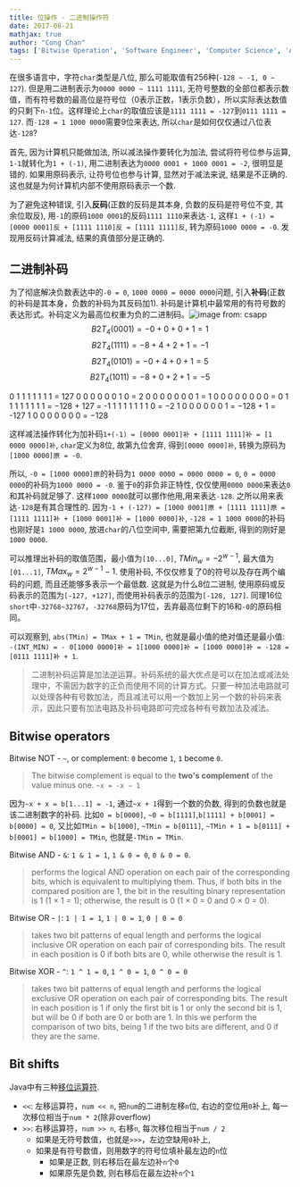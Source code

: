 ```yaml
---
title: 位操作 - 二进制操作符
date: 2017-08-21
mathjax: true
author: "Cong Chan"
tags: ['Bitwise Operation', 'Software Engineer', 'Computer Science', 'Algorithms']
---
```

在很多语言中，字符`char`类型是八位, 那么可能取值有256种(`-128 ~ -1, 0 ~ 127`). 但是用二进制表示为`0000 0000 ~ 1111 1111`, 无符号整数的全部位都表示数值，而有符号数的最高位是符号位（0表示正数，1表示负数），所以实际表达数值的只剩下`n-1`位。这样理论上`char`的取值应该是`1111 1111 = -127`到`0111 1111 = 127`. 而`-128 = 1 1000 0000`需要9位来表达, 所以`char`是如何仅仅通过八位表达`-128`?
<!-- more -->

首先, 因为计算机只能做加法, 所以减法操作要转化为加法, 尝试将符号位参与运算, `1-1`就转化为`1 + (-1)`, 用二进制表达为`0000 0001 + 1000 0001 = -2`, 很明显是错的. 如果用原码表示, 让符号位也参与计算, 显然对于减法来说, 结果是不正确的. 这也就是为何计算机内部不使用原码表示一个数.

为了避免这种错误, 引入**反码**(正数的反码是其本身, 负数的反码是符号位不变, 其余位取反), 用`-1`的原码`1000 0001`的反码`1111 1110`来表达`-1`, 这样`1 + (-1) = [0000 0001]反 + [1111 1110]反 = [1111 1111]反`, 转为原码`1000 0000 = -0`. 发现用反码计算减法, 结果的真值部分是正确的.

## 二进制补码
为了彻底解决负数表达中的`-0 = 0`, `1000 0000 = 0000 0000`问题, 引入**补码**(正数的补码是其本身，负数的补码为其反码加1). 补码是计算机中最常用的有符号数的表达形式。补码定义为最高位权重为负的二进制码。![](/images/two's_complement.png "image from: csapp")
$$ B2T_4(0001) = -0 + 0 + 0 + 1 = 1 $$
$$ B2T_4(1111) = -8 + 4 + 2 + 1 = -1 $$
$$ B2T_4(0101) = -0 + 4 + 0 + 1 = 5 $$
$$ B2T_4(1011) = -8 + 0 + 2 + 1 = -5 $$

0 	1 	1 	1 	1 	1 	1 	1 	= 	127
0 	0 	0 	0 	0 	0 	1 	0 	= 	2
0 	0 	0 	0 	0 	0 	0 	1 	= 	1
0 	0 	0 	0 	0 	0 	0 	0 	= 	0
1 	1 	1 	1 	1 	1 	1 	1 	= 	−128 + 127 = -1
1 	1 	1 	1 	1 	1 	1 	0 	= 	−2
1 	0 	0 	0 	0 	0 	0 	1 	= 	−128 + 1 = -127
1 	0 	0 	0 	0 	0 	0 	0 	= 	−128

这样减法操作转化为加补码`1+(-1) = [0000 0001]补 + [1111 1111]补 = [1 0000 0000]补`, `char`定义为8位, 故第九位舍弃, 得到`[0000 0000]补`, 转换为原码为`[1000 0000]原 = -0`.

所以, `-0 = [1000 0000]原`的补码为`1 0000 0000 = 0000 0000 = 0`, `0 = 0000 0000`的补码为`1000 0000 = -0`. 鉴于`0`的非负非正特性, 仅仅使用`0000 0000`来表达`0`和其补码就足够了. 这样`1000 0000`就可以挪作他用,用来表达`-128`. 之所以用来表达`-128`是有其合理性的. 因为`-1 + (-127) = [1000 0001]原 + [1111 1111]原 = [1111 1111]补 + [1000 0001]补 = [1000 0000]补`, `-128 = 1 1000 0000`的补码也刚好是`1 1000 0000`, 放进`char`的八位空间中, 需要把第九位截断, 得到的刚好是`1000 0000`.

可以推理出补码的取值范围，最小值为`[10...0]`, $TMin_w = -2^{w-1}$, 最大值为`[01...1]`, $TMax_w = 2^{w-1} - 1$. 使用补码, 不仅仅修复了0的符号以及存在两个编码的问题, 而且还能够多表示一个最低数. 这就是为什么8位二进制, 使用原码或反码表示的范围为`[-127, +127]`, 而使用补码表示的范围为`[-128, 127]`. 同理16位`short`中`-32768~32767`，`-32768`原码为17位，丢弃最高位剩下的16和`-0`的原码相同。

可以观察到, `abs(TMin) = TMax + 1 = TMin`, 也就是最小值的绝对值还是最小值: `-(INT_MIN) = - 0[1000 0000]补 = 1[1000 0000]补 = [1000 0000]补 = -128 = [0111 1111]补 + 1`.

> 二进制补码运算是加法逆运算。补码系统的最大优点是可以在加法或减法处理中，不需因为数字的正负而使用不同的计算方式。只要一种加法电路就可以处理各种有号数加法，而且减法可以用一个数加上另一个数的补码来表示，因此只要有加法电路及补码电路即可完成各种有号数加法及减法。

## Bitwise operators
Bitwise NOT - `~`, or complement: `0` become `1`, `1` become `0`.
> The bitwise complement is equal to the **two's complement** of the value minus one. `~x = -x − 1`

因为`~x + x = b[1...1] = -1`, 通过`~x + 1`得到一个数的负数, 得到的负数也就是该二进制数字的补码. 比如`0 = b[0000]`, `~0 = b[1111]`,`b[1111] + b[0001] = b[0000] = 0`, 又比如`TMin = b[1000]`, `~TMin = b[0111]`, `~TMin + 1 = b[0111] + b[0001] = b[1000] = TMin`, 也就是`-TMin = TMin`.

Bitwise AND - `&`: `1 & 1 = 1`, `1 & 0 = 0`, `0 & 0 = 0`.
> performs the logical AND operation on each pair of the corresponding bits, which is equivalent to multiplying them. Thus, if both bits in the compared position are 1, the bit in the resulting binary representation is 1 (1 × 1 = 1); otherwise, the result is 0 (1 × 0 = 0 and 0 × 0 = 0).

Bitwise OR - `|`: `1 | 1 = 1`, `1 | 0 = 1`, `0 | 0 = 0`
> takes two bit patterns of equal length and performs the logical inclusive OR operation on each pair of corresponding bits. The result in each position is 0 if both bits are 0, while otherwise the result is 1.

Bitwise XOR - `^`: `1 ^ 1 = 0`, `1 ^ 0 = 1`, `0 ^ 0 = 0`
> takes two bit patterns of equal length and performs the logical exclusive OR operation on each pair of corresponding bits. The result in each position is 1 if only the first bit is 1 or only the second bit is 1, but will be 0 if both are 0 or both are 1. In this we perform the comparison of two bits, being 1 if the two bits are different, and 0 if they are the same.

## Bit shifts
Java中有三种[移位运算符](https://docs.oracle.com/javase/tutorial/java/nutsandbolts/op3.html).
* `<<`: 左移运算符，`num << n`, 把`num`的二进制左移`n`位, 右边的空位用`0`补上, 每一次移位相当于`num * 2`(除非overflow)
* `>>`: 右移运算符，`num >> n`, 右移`n`, 每次移位相当于`num / 2`
    * 如果是无符号数值，也就是`>>>`，左边空缺用`0`补上,
    * 如果是有符号数值，则用数字的符号位填补最左边的`n`位
        * 如果是正数, 则右移后在最左边补`n`个`0`
        * 如果原先是负数, 则右移后在最左边补`n`个`1`

